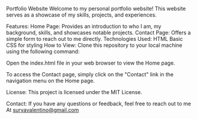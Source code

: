 Portfolio Website
Welcome to my personal portfolio website! This website serves as a showcase of my skills, projects, and experiences.

Features:
Home Page: Provides an introduction to who I am, my background, skills, and showcases notable projects.
Contact Page: Offers a simple form to reach out to me directly.
Technologies Used:
HTML
Basic CSS for styling
How to View:
Clone this repository to your local machine using the following command:

Open the index.html file in your web browser to view the Home page.

To access the Contact page, simply click on the "Contact" link in the navigation menu on the Home page.

License:
This project is licensed under the MIT License.

Contact:
If you have any questions or feedback, feel free to reach out to me At suryavalentino@gmail.com
